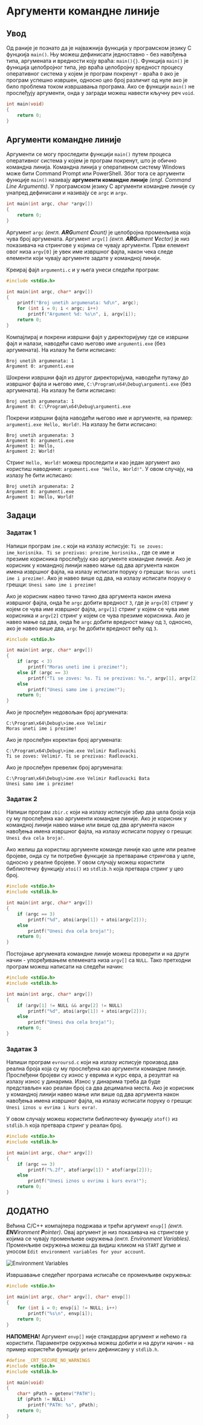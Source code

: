 # Аргументи командне линије

## Увод

Од раније је познато да је најважнија функција у програмском језику C фунцкија `main()`. Њу можеш дефинисати једноставно - без навођења типа, аргумената и вредности коју враћа: `main(){}`. Функција `main()` је функција целобројног типа, јер враћа целобројну вредност процесу оперативног система у којем је програм покренут - враћа `0` ако је програм успешно извршен, односно цео број различит од нуле ако је било проблема током извршавања програма. Ако се функцији `main()` не прослеђују аргументи, онда у загради можеш навести кључну реч `void`.  

```c
int main(void)
{
	return 0;
}
```

## Аргументи командне линије

Аргументи се могу проследити функцији `main()` путем процеса оперативног система у којем је програм покренут, што је обично командна линија. Командна линија у оперативном систему Windows може бити Command Prompt или PowerShell. Због тога се аргументи функције `main()` називају **аргументи командне линије** *(engl. Command Line Arguments)*. У програмском језику C аргументи командне линије су унапред дефинисани и називају се `argc` и `argv`.

```c
int main(int argc, char *argv[])
{
    return 0;
}
```

Аргумент `argc` *(енгл. ***ARG***ument ***C***ount)* је целобројна променљива која чува број аргумената. Аргумент `argv[]` *(енгл. ***ARG***ument ***V***ector)* је низ показивача на стрингове у којима се чувају аргументи. Први елемент овог низа `argv[0]` је увек име извршног фајла, након чека следе елементи који чувају аргументе задате у командној линији.

Креирај фајл `argumenti.c` и у њега унеси следећи програм:

```c
#include <stdio.h>

int main(int argc, char* argv[])
{
    printf("Broj unetih argumenata: %d\n", argc);
    for (int i = 0; i < argc; i++)
        printf("Argument %d: %s\n", i, argv[i]);
    return 0;
}
```

Компајлирај и покрени извршни фајл у директоријуму где се извршни фајл и налази, наводећи само његово име `argumenti.exe` (без аргумената). На излазу ће бити исписано:

```
Broj unetih argumenata: 1
Argument 0: argumenti.exe
```

Шокрени извршни фајл из другог директоријума, наводећи путању до извршног фајла и његово име, `C:\Program\x64\Debug\argumenti.exe` (без аргумената). На излазу ће бити исписано:

```
Broj unetih argumenata: 1
Argument 0: C:\Program\x64\Debug\argumenti.exe
```

Покрени извршни фајла наводећи његово име и аргументе, на пример: `argumenti.exe Hello, World!`. На излазу ће бити исписано:

```
Broj unetih argumenata: 3
Argument 0: argumenti.exe
Argument 1: Hello,
Argument 2: World!
```

Стринг `Hello, World!` можеш проследити и као један аргумент ако користиш наводнике: `argumenti.exe "Hello, World!"`. У овом случају, на излазу ће бити исписано:

```
Broj unetih argumenata: 2
Argument 0: argumenti.exe
Argument 1: Hello, World!
```

## Задаци

### Задатак 1

Напиши програм `ime.c` који на излазу исписује: `Ti se zoves: ime_korisnika. Ti se prezivas: prezime_korisnika.`, где се име и презиме корисника прослеђују као аргументе командне линије. Ако је корисник у командној линији навео мање од два аргумента након имена извршног фајла, на излазу исписати поруку о грешци: `Noras uneti ime i prezime!`. Ако је навео више од два, на излазу исписати поруку о грешци: `Unesi samo ime i prezime!`

Ако је корисник навео тачно тачно два аргумента након имена извршног фајла, онда ће `argc` добити вредност `3`, где је `argv[0]` стринг у којем се чува име извршног фајла, `argv[1]` стринг у којем се чува име корисника и `argv[2]` стринг у којем се чува презиме корисника. Ако је навео мање од два, онда ће `argc` добити вредност мању од `3`, односно, ако је навео више два, `argc` ће добити вредност већу од `3`.

```c
#include <stdio.h>

int main(int argc, char* argv[])
{
    if (argc < 3)
        printf("Moras uneti ime i prezime!");
    else if (argc == 3)
        printf("Ti se zoves: %s. Ti se prezivas: %s.", argv[1], argv[2]);
    else
        printf("Unesi samo ime i prezime!");
    return 0;
}
```

Ако је прослеђен недовољан број аргумената:

```
C:\Program\x64\Debug\>ime.exe Velimir
Moras uneti ime i prezime!
```

Ако је прослеђен коректан број аргумената:

```
C:\Program\x64\Debug\>ime.exe Velimir Radlovacki
Ti se zoves: Velimir. Ti se prezivas: Radlovacki.
```

Ако је прослеђен превелик број аргумената:

```
C:\Program\x64\Debug\>ime.exe Velimir Radlovacki Bata
Unesi samo ime i prezime!
```

### Задатак 2

Напиши програм `zbir.c` који на излазу исписује збир два цела броја која су му прослеђена као аргументи командне линије. Ако је корисник у командној линији навео мање или више од два аргумента након навођења имена извршног фајла, на излазу исписати поруку о грешци: `Unesi dva cela broja!`.

Ако желиш да користиш аргументе команде линије као целе или реалне бројеве, онда су ти потребне функције за претварање стрингова у целе, односно у реалне бројеве. У овом случају можеш користити библиотечку функцију `atoi()` из `stdlib.h` која претвара стринг у цео број.

```c
#include <stdio.h>
#include <stdlib.h>

int main(int argc, char* argv[])
{
    if (argc == 3)
        printf("%d", atoi(argv[1]) + atoi(argv[2]));
    else
        printf("Unesi dva cela broja!");
    return 0;
}
```

Постојање аргумената командне линије можеш проверити и на други начин - упоређивањем елемената низа `argv[]` са `NULL`. Тако претходни програм можеш написати на следећи начин:

```c
#include <stdio.h>
#include <stdlib.h>

int main(int argc, char* argv[])
{
    if (argv[1] != NULL && argv[2] != NULL)
        printf("%d", atoi(argv[1]) + atoi(argv[2]));
    else
        printf("Unesi dva cela broja!");
    return 0;
}
```

### Задатак 3

Напиши програм `evroursd.c` који на излазу исписује производ два реална броја која су му прослеђена као аргументи командне линије. Прослеђени бројеви су износ у еврима и курс евра, а резултат на излазу износ у динарима. Износ у динарима треба да буде представљен као реалан број са два децимална места. Ако је корисник у командној линији навео мање или више од два аргумента након навођења имена извршног фајла, на излазу исписати поруку о грешци: `Unesi iznos u evrima i kurs evra!`.

У овом случају можеш користити библиотечку функцију `atof()` из `stdlib.h` која претвара стринг у реалан број.

```c
#include <stdio.h>
#include <stdlib.h>

int main(int argc, char* argv[])
{
    if (argc == 3)
        printf("%.2f", atof(argv[1]) * atof(argv[2]));
    else
        printf("Unesi iznos u evrima i kurs evra!");
    return 0;
}
```

## ДОДАТНО

Већина C/C++ компајлера подржава и трећи аргумент `envp[]` *(енгл. ***ENV***ironment ***P***ointer)*. Овај аргумент је низ показивача на стрингове у којима се чувају променљиве окружења *(енгл. Environment Variables)*. Променљиве окружења можеш да видиш кликом на `START` дугме и уносом `Edit environment variables for your account`.

![Environment Variables](images/Environment_Variables.png)

Извршавање следећег програма исписаће се променљиве окружења:

```c
#include <stdio.h>

int main(int argc, char* argv[], char* envp[])
{
    for (int i = 0; envp[i] != NULL; i++)
        printf("%s\n", envp[i]);
    return 0;
}
```

**НАПОМЕНА!** Аргумент `envp[]` није стандардни аргумент и нећемо га користити. Параментре окружења можеш добити и на други начин - на пример користећи функцију `getenv` дефинисану у `stdlib.h`.

```c
#define _CRT_SECURE_NO_WARNINGS
#include <stdio.h>
#include <stdlib.h>

int main(void)
{
    char* pPath = getenv("PATH");
    if (pPath != NULL)
        printf("PATH: %s", pPath);
    return 0;
}
```